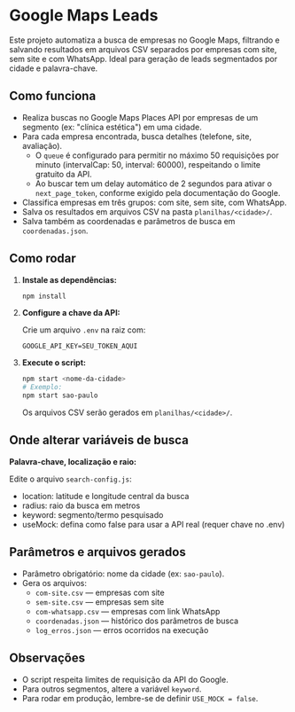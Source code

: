 # Google Maps Leads

Este projeto automatiza a busca de empresas no Google Maps, filtrando e salvando resultados em arquivos CSV separados por empresas com site, sem site e com WhatsApp. Ideal para geração de leads segmentados por cidade e palavra-chave.

## Como funciona

- Realiza buscas no Google Maps Places API por empresas de um segmento (ex: "clínica estética") em uma cidade.
- Para cada empresa encontrada, busca detalhes (telefone, site, avaliação).
  - O `queue` é configurado para permitir no máximo 50 requisições por minuto (intervalCap: 50, interval: 60000), respeitando o limite gratuito da API.
  - Ao buscar tem um delay automático de 2 segundos para ativar o `next_page_token`, conforme exigido pela documentação do Google.
- Classifica empresas em três grupos: com site, sem site, com WhatsApp.
- Salva os resultados em arquivos CSV na pasta `planilhas/<cidade>/`.
- Salva também as coordenadas e parâmetros de busca em `coordenadas.json`.

## Como rodar

1. **Instale as dependências:**
   ```sh
   npm install
   ```
2. **Configure a chave da API:**

   Crie um arquivo `.env` na raiz com:

   ```
   GOOGLE_API_KEY=SEU_TOKEN_AQUI
   ```

3. **Execute o script:**
   ```sh
   npm start <nome-da-cidade>
   # Exemplo:
   npm start sao-paulo
   ```
   Os arquivos CSV serão gerados em `planilhas/<cidade>/`.

## Onde alterar variáveis de busca

**Palavra-chave, localização e raio:**

Edite o arquivo `search-config.js`:

- location: latitude e longitude central da busca
- radius: raio da busca em metros
- keyword: segmento/termo pesquisado
- useMock: defina como false para usar a API real (requer chave no .env)

## Parâmetros e arquivos gerados

- Parâmetro obrigatório: nome da cidade (ex: `sao-paulo`).
- Gera os arquivos:
  - `com-site.csv` — empresas com site
  - `sem-site.csv` — empresas sem site
  - `com-whatsapp.csv` — empresas com link WhatsApp
  - `coordenadas.json` — histórico dos parâmetros de busca
  - `log_erros.json` — erros ocorridos na execução

## Observações

- O script respeita limites de requisição da API do Google.
- Para outros segmentos, altere a variável `keyword`.
- Para rodar em produção, lembre-se de definir `USE_MOCK = false`.

